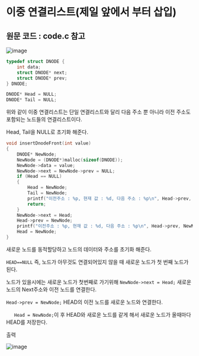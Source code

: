 # 이중 연결리스트(제일 앞에서 부터 삽입)

## 원문 코드 : code.c 참고

![image](https://github.com/sc11046/C-programming/assets/121782720/026a235e-f10c-4533-8d15-92a4a0afe82d)

```c
typedef struct DNODE {
	int data;
	struct DNODE* next;
	struct DNODE* prev;
} DNODE;

DNODE* Head = NULL;
DNODE* Tail = NULL;
```

위와 같이 이중 연결리스트는 단일 연결리스트와 달리 다음 주소 뿐 아니라 이전 주소도 포함되는 노드들의 연결리스트이다.

Head, Tail을 NULL로 초기화 해준다.

```c
void insertDnodeFront(int value)
{
	DNODE* NewNode;
	NewNode = (DNODE*)malloc(sizeof(DNODE));
	NewNode->data = value;
	NewNode->next = NewNode->prev = NULL;
	if (Head == NULL)
	{
		Head = NewNode;
		Tail = NewNode;
		printf("이전주소 : %p, 현재 값 : %d, 다음 주소 : %p\n", Head->prev, NewNode->data, NewNode->next);
		return;
	}
	NewNode->next = Head;
	Head->prev = NewNode;
	printf("이전주소 : %p, 현재 값 : %d, 다음 주소 : %p\n", Head->prev, NewNode->data, NewNode->next);
	Head = NewNode;
}
```

새로운 노드를 동적할당하고 노드의 데이터와 주소를 초기화 해준다.

`HEAD==NULL` 즉, 노드가 아무것도 연결되어있지 않을 때 새로운 노드가 첫 번째 노드가 된다.

노드가 있을시에는 새로운 노드가 첫번째로 가기위해 `NewNode->next = Head;`  새로운 노드의 Next주소와 이전 노드를 연결한다.

`Head->prev = NewNode;` HEAD의 이전 노드를 새로운 노드와 연결한다.

`	Head = NewNode;`이 후 HEAD와 새로운 노드를 같게 해서 새로운 노드가 올때마다 HEAD를 저장한다.

출력

![image](https://github.com/sc11046/C-programming/assets/121782720/485b66d7-fb4d-4239-9adb-8b8962c27f21)